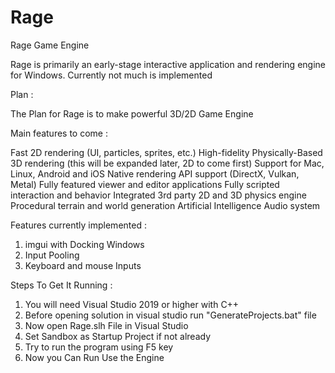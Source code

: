 # Rage
Rage Game Engine

Rage is primarily an early-stage interactive application and rendering engine for Windows. Currently not much is implemented


Plan :

The Plan for Rage is to make powerful 3D/2D Game Engine

Main features to come :

Fast 2D rendering (UI, particles, sprites, etc.)
High-fidelity Physically-Based 3D rendering (this will be expanded later, 2D to come first)
Support for Mac, Linux, Android and iOS
Native rendering API support (DirectX, Vulkan, Metal)
Fully featured viewer and editor applications
Fully scripted interaction and behavior
Integrated 3rd party 2D and 3D physics engine
Procedural terrain and world generation
Artificial Intelligence
Audio system

Features currently implemented :

1) imgui with Docking Windows
2) Input Pooling
3) Keyboard and mouse Inputs

Steps To Get It Running :

1) You will need Visual Studio 2019 or higher with C++
2) Before opening solution in visual studio run "GenerateProjects.bat" file
3) Now open Rage.slh File in Visual Studio
4) Set Sandbox as Startup Project if not already
5) Try to run the program using F5 key 
6) Now you Can Run Use the Engine




